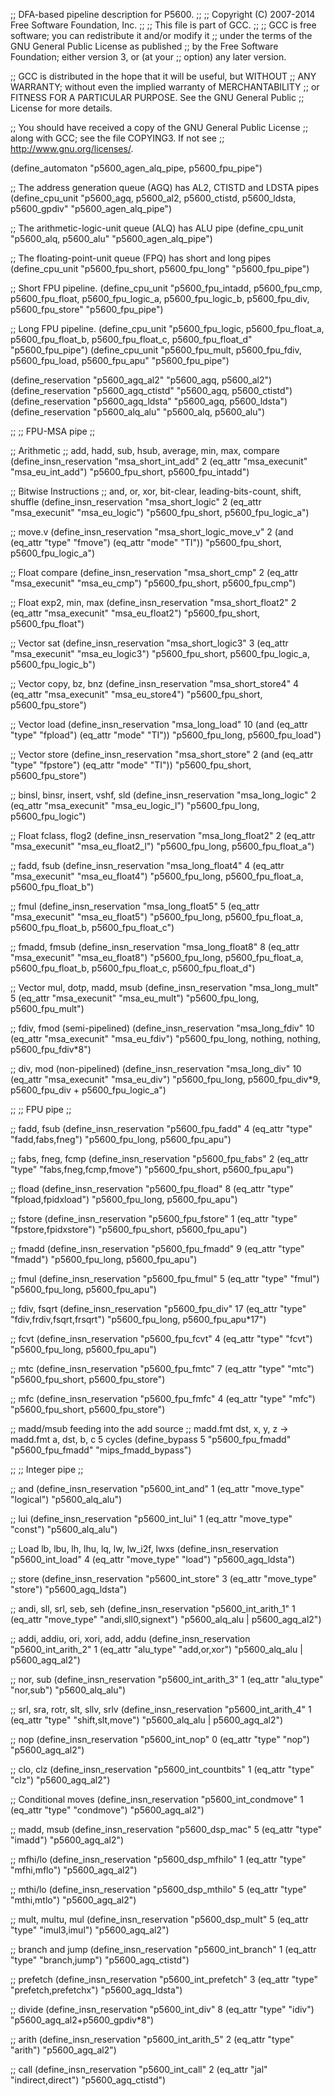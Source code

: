 ;; DFA-based pipeline description for P5600.
;;
;; Copyright (C) 2007-2014 Free Software Foundation, Inc.
;;
;; This file is part of GCC.
;;
;; GCC is free software; you can redistribute it and/or modify it
;; under the terms of the GNU General Public License as published
;; by the Free Software Foundation; either version 3, or (at your
;; option) any later version.

;; GCC is distributed in the hope that it will be useful, but WITHOUT
;; ANY WARRANTY; without even the implied warranty of MERCHANTABILITY
;; or FITNESS FOR A PARTICULAR PURPOSE.  See the GNU General Public
;; License for more details.

;; You should have received a copy of the GNU General Public License
;; along with GCC; see the file COPYING3.  If not see
;; <http://www.gnu.org/licenses/>.

(define_automaton "p5600_agen_alq_pipe, p5600_fpu_pipe")

;; The address generation queue (AGQ) has AL2, CTISTD and LDSTA pipes
(define_cpu_unit "p5600_agq, p5600_al2, p5600_ctistd, p5600_ldsta,
		  p5600_gpdiv" "p5600_agen_alq_pipe")

;; The arithmetic-logic-unit queue (ALQ) has ALU pipe
(define_cpu_unit "p5600_alq, p5600_alu" "p5600_agen_alq_pipe")

;; The floating-point-unit queue (FPQ) has short and long pipes
(define_cpu_unit "p5600_fpu_short, p5600_fpu_long" "p5600_fpu_pipe")

;; Short FPU pipeline.
(define_cpu_unit "p5600_fpu_intadd, p5600_fpu_cmp, p5600_fpu_float,
		  p5600_fpu_logic_a, p5600_fpu_logic_b, p5600_fpu_div,
		  p5600_fpu_store" "p5600_fpu_pipe")

;; Long FPU pipeline.
(define_cpu_unit "p5600_fpu_logic, p5600_fpu_float_a, p5600_fpu_float_b,
		  p5600_fpu_float_c, p5600_fpu_float_d" "p5600_fpu_pipe")
(define_cpu_unit "p5600_fpu_mult, p5600_fpu_fdiv, p5600_fpu_load,
		  p5600_fpu_apu" "p5600_fpu_pipe")

(define_reservation "p5600_agq_al2" "p5600_agq, p5600_al2")
(define_reservation "p5600_agq_ctistd" "p5600_agq, p5600_ctistd")
(define_reservation "p5600_agq_ldsta" "p5600_agq, p5600_ldsta")
(define_reservation "p5600_alq_alu" "p5600_alq, p5600_alu")

;;
;; FPU-MSA pipe
;;

;; Arithmetic
;; add, hadd, sub, hsub, average, min, max, compare
(define_insn_reservation "msa_short_int_add" 2
  (eq_attr "msa_execunit" "msa_eu_int_add")
  "p5600_fpu_short, p5600_fpu_intadd")

;; Bitwise Instructions
;; and, or, xor, bit-clear, leading-bits-count, shift, shuffle
(define_insn_reservation "msa_short_logic" 2
  (eq_attr "msa_execunit" "msa_eu_logic")
  "p5600_fpu_short, p5600_fpu_logic_a")

;; move.v
(define_insn_reservation "msa_short_logic_move_v" 2
  (and (eq_attr "type" "fmove")
    (eq_attr "mode" "TI"))
  "p5600_fpu_short, p5600_fpu_logic_a")

;; Float compare
(define_insn_reservation "msa_short_cmp" 2
  (eq_attr "msa_execunit" "msa_eu_cmp")
  "p5600_fpu_short, p5600_fpu_cmp")

;; Float exp2, min, max
(define_insn_reservation "msa_short_float2" 2
  (eq_attr "msa_execunit" "msa_eu_float2")
  "p5600_fpu_short, p5600_fpu_float")

;; Vector sat
(define_insn_reservation "msa_short_logic3" 3
  (eq_attr "msa_execunit" "msa_eu_logic3")
  "p5600_fpu_short, p5600_fpu_logic_a, p5600_fpu_logic_b")

;; Vector copy, bz, bnz
(define_insn_reservation "msa_short_store4" 4
  (eq_attr "msa_execunit" "msa_eu_store4")
  "p5600_fpu_short, p5600_fpu_store")

;; Vector load
(define_insn_reservation "msa_long_load" 10
  (and (eq_attr "type" "fpload")
    (eq_attr "mode" "TI"))
  "p5600_fpu_long, p5600_fpu_load")

;; Vector store
(define_insn_reservation "msa_short_store" 2
  (and (eq_attr "type" "fpstore")
    (eq_attr "mode" "TI"))
  "p5600_fpu_short, p5600_fpu_store")

;; binsl, binsr, insert, vshf, sld
(define_insn_reservation "msa_long_logic" 2
  (eq_attr "msa_execunit" "msa_eu_logic_l")
  "p5600_fpu_long, p5600_fpu_logic")

;; Float fclass, flog2
(define_insn_reservation "msa_long_float2" 2
  (eq_attr "msa_execunit" "msa_eu_float2_l")
  "p5600_fpu_long, p5600_fpu_float_a")

;; fadd, fsub
(define_insn_reservation "msa_long_float4" 4
  (eq_attr "msa_execunit" "msa_eu_float4")
  "p5600_fpu_long, p5600_fpu_float_a, p5600_fpu_float_b")

;; fmul
(define_insn_reservation "msa_long_float5" 5
  (eq_attr "msa_execunit" "msa_eu_float5")
  "p5600_fpu_long, p5600_fpu_float_a, p5600_fpu_float_b, p5600_fpu_float_c")

;; fmadd, fmsub
(define_insn_reservation "msa_long_float8" 8
  (eq_attr "msa_execunit" "msa_eu_float8")
  "p5600_fpu_long, p5600_fpu_float_a,
   p5600_fpu_float_b, p5600_fpu_float_c, p5600_fpu_float_d")

;; Vector mul, dotp, madd, msub
(define_insn_reservation "msa_long_mult" 5
  (eq_attr "msa_execunit" "msa_eu_mult")
  "p5600_fpu_long, p5600_fpu_mult")

;; fdiv, fmod (semi-pipelined)
(define_insn_reservation "msa_long_fdiv" 10
  (eq_attr "msa_execunit" "msa_eu_fdiv")
  "p5600_fpu_long, nothing, nothing, p5600_fpu_fdiv*8")

;; div, mod (non-pipelined)
(define_insn_reservation "msa_long_div" 10
  (eq_attr "msa_execunit" "msa_eu_div")
  "p5600_fpu_long, p5600_fpu_div*9, p5600_fpu_div + p5600_fpu_logic_a")

;;
;; FPU pipe
;;

;; fadd, fsub
(define_insn_reservation "p5600_fpu_fadd" 4
  (eq_attr "type" "fadd,fabs,fneg")
  "p5600_fpu_long, p5600_fpu_apu")

;; fabs, fneg, fcmp
(define_insn_reservation "p5600_fpu_fabs" 2
  (eq_attr "type" "fabs,fneg,fcmp,fmove")
  "p5600_fpu_short, p5600_fpu_apu")

;; fload
(define_insn_reservation "p5600_fpu_fload" 8
  (eq_attr "type" "fpload,fpidxload")
  "p5600_fpu_long, p5600_fpu_apu")

;; fstore
(define_insn_reservation "p5600_fpu_fstore" 1
  (eq_attr "type" "fpstore,fpidxstore")
  "p5600_fpu_short, p5600_fpu_apu")

;; fmadd
(define_insn_reservation "p5600_fpu_fmadd" 9
  (eq_attr "type" "fmadd")
  "p5600_fpu_long, p5600_fpu_apu")

;; fmul
(define_insn_reservation "p5600_fpu_fmul" 5
  (eq_attr "type" "fmul")
  "p5600_fpu_long, p5600_fpu_apu")

;; fdiv, fsqrt
(define_insn_reservation "p5600_fpu_div" 17
  (eq_attr "type" "fdiv,frdiv,fsqrt,frsqrt")
  "p5600_fpu_long, p5600_fpu_apu*17")

;; fcvt
(define_insn_reservation "p5600_fpu_fcvt" 4
  (eq_attr "type" "fcvt")
  "p5600_fpu_long, p5600_fpu_apu")

;; mtc
(define_insn_reservation "p5600_fpu_fmtc" 7
  (eq_attr "type" "mtc")
  "p5600_fpu_short, p5600_fpu_store")

;; mfc
(define_insn_reservation "p5600_fpu_fmfc" 4
  (eq_attr "type" "mfc")
  "p5600_fpu_short, p5600_fpu_store")

;; madd/msub feeding into the add source
;; madd.fmt dst, x, y, z -> madd.fmt a, dst, b, c 5 cycles
(define_bypass 5 "p5600_fpu_fmadd" "p5600_fpu_fmadd" "mips_fmadd_bypass")

;;
;; Integer pipe
;;

;; and
(define_insn_reservation "p5600_int_and" 1
  (eq_attr "move_type" "logical")
  "p5600_alq_alu")

;; lui
(define_insn_reservation "p5600_int_lui" 1
  (eq_attr "move_type" "const")
  "p5600_alq_alu")

;; Load lb, lbu, lh, lhu, lq, lw, lw_i2f, lwxs
(define_insn_reservation "p5600_int_load" 4
  (eq_attr "move_type" "load")
  "p5600_agq_ldsta")

;; store
(define_insn_reservation "p5600_int_store" 3
  (eq_attr "move_type" "store")
  "p5600_agq_ldsta")

;; andi, sll, srl, seb, seh
(define_insn_reservation "p5600_int_arith_1" 1
  (eq_attr "move_type" "andi,sll0,signext")
  "p5600_alq_alu | p5600_agq_al2")

;; addi, addiu, ori, xori, add, addu
(define_insn_reservation "p5600_int_arith_2" 1
  (eq_attr "alu_type" "add,or,xor")
  "p5600_alq_alu | p5600_agq_al2")

;; nor, sub
(define_insn_reservation "p5600_int_arith_3" 1
  (eq_attr "alu_type" "nor,sub")
  "p5600_alq_alu")

;; srl, sra, rotr, slt, sllv, srlv
(define_insn_reservation "p5600_int_arith_4" 1
  (eq_attr "type" "shift,slt,move")
  "p5600_alq_alu | p5600_agq_al2")

;; nop
(define_insn_reservation "p5600_int_nop" 0
  (eq_attr "type" "nop")
  "p5600_agq_al2")

;; clo, clz
(define_insn_reservation "p5600_int_countbits" 1
  (eq_attr "type" "clz")
  "p5600_agq_al2")

;; Conditional moves
(define_insn_reservation "p5600_int_condmove" 1
  (eq_attr "type" "condmove")
  "p5600_agq_al2")

;; madd, msub
(define_insn_reservation "p5600_dsp_mac" 5
  (eq_attr "type" "imadd")
  "p5600_agq_al2")

;; mfhi/lo
(define_insn_reservation "p5600_dsp_mfhilo" 1
  (eq_attr "type" "mfhi,mflo")
  "p5600_agq_al2")

;; mthi/lo
(define_insn_reservation "p5600_dsp_mthilo" 5
  (eq_attr "type" "mthi,mtlo")
  "p5600_agq_al2")

;; mult, multu, mul
(define_insn_reservation "p5600_dsp_mult" 5
  (eq_attr "type" "imul3,imul")
  "p5600_agq_al2")

;; branch and jump
(define_insn_reservation "p5600_int_branch" 1
  (eq_attr "type" "branch,jump")
  "p5600_agq_ctistd")

;; prefetch
(define_insn_reservation "p5600_int_prefetch" 3
  (eq_attr "type" "prefetch,prefetchx")
  "p5600_agq_ldsta")

;; divide
(define_insn_reservation "p5600_int_div" 8
  (eq_attr "type" "idiv")
  "p5600_agq_al2+p5600_gpdiv*8")

;; arith
(define_insn_reservation "p5600_int_arith_5" 2
  (eq_attr "type" "arith")
  "p5600_agq_al2")

;; call
(define_insn_reservation "p5600_int_call" 2
  (eq_attr "jal" "indirect,direct")
  "p5600_agq_ctistd")
